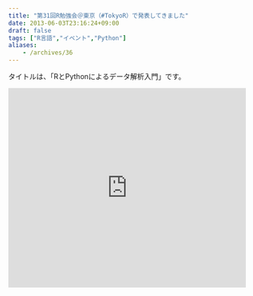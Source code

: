 ```yaml
---
title: "第31回R勉強会＠東京（#TokyoR）で発表してきました"
date: 2013-06-03T23:16:24+09:00
draft: false
tags: ["R言語","イベント","Python"]
aliases:
    - /archives/36
---
```


タイトルは、「RとPythonによるデータ解析入門」です。

<iframe src="http://www.slideshare.net/slideshow/embed_code/22384749" width="476" height="400" frameborder="0" marginwidth="0" marginheight="0" scrolling="no"></iframe>

